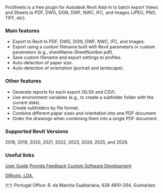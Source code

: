  
 
ProSheets is a free plugin for Autodesk Revit Add-in to batch export Views and Sheets to PDF, DWG, DGN, DWF, NWC, IFC, and Images (JPEG, PNG, TIFF, etc).

### Main features
- Export to Revit to PDF, DWG, DGN, DWF, NWC, IFC, and Images.
- Export using a custom filename built with Revit parameters or custom parameters (e.g., sheetName-SheetNumber.pdf).
- Save custom filename and export settings to profiles.
- Auto-detection of paper size.
- Auto-detection of orientation (portrait and landscape).

### Other features
- Generate reports for each export (XLSX and CSV).
- Use environment variables (e.g., to create a subfolder folder with the current date).
- Create subfolders by file format.
- Combine different paper sizes and orientation into one PDF document
- Order the drawings when combining them into a single PDF document.

### Supported Revit Versions
2018, 2019, 2020, 2021, 2022, 2023, 2024, 2025, and 2026.

### Useful links
[User Guide](https://docs.prosheets.diroots.com/)
[Provide Feedback](https://diroots.com/contact-us/?utm_source=DiRootsAppManager&utm_medium=App-Description&utm_campaign=ProSheets)
[Custom Software Development](https://diroots.com/custom-software-development/?utm_source=DiRootsAppManager&utm_medium=App-Description&utm_campaign=ProSheets)

[DiRoots, LDA.](https://diroots.com/?utm_source=DiRootsAppManager&utm_medium=App-Description&utm_campaign=ProSheets) 

🇵🇹 Portugal Office:
R. da Marcha Gualtariana, 628
4810-264, Guimarães
